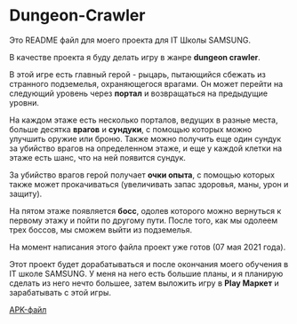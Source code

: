 # Dungeon-Crawler

Это README файл для моего проекта для IT Школы SAMSUNG. 

В качестве проекта я буду делать игру в жанре **dungeon crawler**.

В этой игре есть главный герой - рыцарь, пытающийся сбежать из странного подземелья, охраняющегося врагами. Он может перейти на следующий уровень через **портал** и возвращаться на предыдущие уровни.

На каждом этаже есть несколько порталов, ведущих в разные места, больше десятка **врагов** и **сундуки**, с помощью которых можно улучшить оружие или броню. Также можно получить еще один сундук за убийство врагов на определенном этаже, и еще у каждой клетки на этаже есть шанс, что на ней появится сундук.

За убийство врагов герой получает **очки опыта**, с помощью которых также может прокачиваться (увеличивать запас здоровья, маны, урон и защиту).

На пятом этаже появляется **босс**, одолев которого можно вернуться к первому этажу и пойти по другому пути. После того, как мы одолеем трех боссов, мы сможем выйти из подземелья.

На момент написания этого файла проект уже готов (07 мая 2021 года).

Этот проект будет дорабатываться и после окончания моего обучения в IT школе SAMSUNG. У меня на него есть большие планы, и я планирую сделать из него нечто большее, затем выложить игру в **Play Маркет** и зарабатывать с этой игры.

[APK-файл](https://1drv.ms/u/s!AuDz8eE7kPd24zjwub1PxxVcSkyl?e=kbtvr2)
